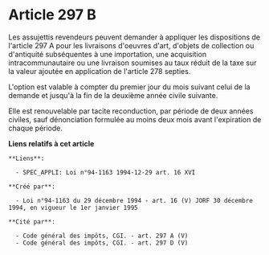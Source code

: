# Article 297 B

Les assujettis revendeurs peuvent demander à appliquer les dispositions de l'article 297 A pour les livraisons d'oeuvres
d'art, d'objets de collection ou d'antiquité subséquentes à une importation, une acquisition intracommunautaire ou une
livraison soumises au taux réduit de la taxe sur la valeur ajoutée en application de l'article 278 septies.

L'option est valable à compter du premier jour du mois suivant celui de la demande et jusqu'à la fin de la deuxième année
civile suivante.

Elle est renouvelable par tacite reconduction, par période de deux années civiles, sauf dénonciation formulée au moins deux
mois avant l'expiration de chaque période.

**Liens relatifs à cet article**

	**Liens**:

	  - SPEC_APPLI: Loi n°94-1163 1994-12-29 art. 16 XVI

	**Créé par**:

	  - Loi n°94-1163 du 29 décembre 1994 - art. 16 (V) JORF 30 décembre 1994, en vigueur le 1er janvier 1995

	**Cité par**:

	  - Code général des impôts, CGI. - art. 297 A (V)
	  - Code général des impôts, CGI. - art. 297 D (V)
